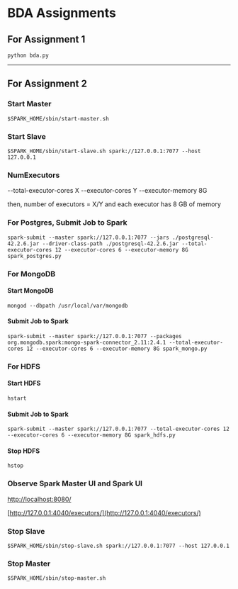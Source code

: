 # BDA Assignments

## For Assignment 1
```
python bda.py
```

---

## For Assignment 2
### Start Master

```
$SPARK_HOME/sbin/start-master.sh
```

### Start Slave

```
$SPARK_HOME/sbin/start-slave.sh spark://127.0.0.1:7077 --host 127.0.0.1
```

### NumExecutors

--total-executor-cores X --executor-cores Y --executor-memory 8G

then, number of executors = X/Y and each executor has 8 GB of memory

### For Postgres, Submit Job to Spark

```
spark-submit --master spark://127.0.0.1:7077 --jars ./postgresql-42.2.6.jar --driver-class-path ./postgresql-42.2.6.jar --total-executor-cores 12 --executor-cores 6 --executor-memory 8G spark_postgres.py
```

### For MongoDB

#### Start MongoDB
```
mongod --dbpath /usr/local/var/mongodb
```

#### Submit Job to Spark
```
spark-submit --master spark://127.0.0.1:7077 --packages org.mongodb.spark:mongo-spark-connector_2.11:2.4.1 --total-executor-cores 12 --executor-cores 6 --executor-memory 8G spark_mongo.py
```

### For HDFS

#### Start HDFS
```
hstart
```

#### Submit Job to Spark
```
spark-submit --master spark://127.0.0.1:7077 --total-executor-cores 12 --executor-cores 6 --executor-memory 8G spark_hdfs.py
```
#### Stop HDFS
```
hstop
```

### Observe Spark Master UI and Spark UI

[http://localhost:8080/](http://localhost:8080/)

[http://127.0.0.1:4040/executors/](http://127.0.0.1:4040/executors/)

### Stop Slave

```
$SPARK_HOME/sbin/stop-slave.sh spark://127.0.0.1:7077 --host 127.0.0.1
```

### Stop Master

```
$SPARK_HOME/sbin/stop-master.sh
```
